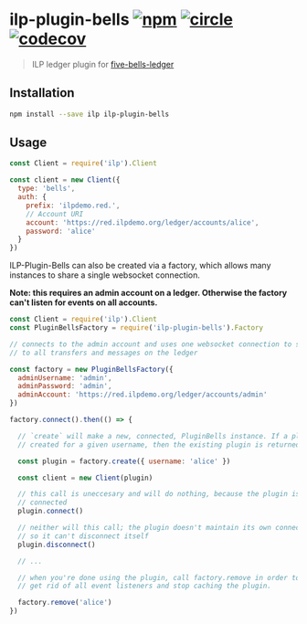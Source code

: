 # ilp-plugin-bells [![npm][npm-image]][npm-url] [![circle][circle-image]][circle-url] [![codecov][codecov-image]][codecov-url]

[npm-image]: https://img.shields.io/npm/v/ilp-plugin-bells.svg?style=flat
[npm-url]: https://npmjs.org/package/ilp-plugin-bells
[circle-image]: https://circleci.com/gh/interledgerjs/ilp-plugin-bells.svg?style=shield
[circle-url]: https://circleci.com/gh/interledgerjs/ilp-plugin-bells
[codecov-image]: https://codecov.io/gh/interledgerjs/ilp-plugin-bells/branch/master/graph/badge.svg
[codecov-url]: https://codecov.io/gh/interledgerjs/ilp-plugin-bells

> ILP ledger plugin for [five-bells-ledger](https://github.com/interledgerjs/five-bells-ledger)

## Installation

``` sh
npm install --save ilp ilp-plugin-bells
```

## Usage

``` js
const Client = require('ilp').Client

const client = new Client({
  type: 'bells',
  auth: {
    prefix: 'ilpdemo.red.',
    // Account URI
    account: 'https://red.ilpdemo.org/ledger/accounts/alice',
    password: 'alice'
  }
})
```

ILP-Plugin-Bells can also be created via a factory, which allows many instances
to share a single websocket connection.

**Note: this requires an admin account on a ledger. Otherwise the factory can't
listen for events on all accounts.**

```js
const Client = require('ilp').Client
const PluginBellsFactory = require('ilp-plugin-bells').Factory

// connects to the admin account and uses one websocket connection to subscribe
// to all transfers and messages on the ledger

const factory = new PluginBellsFactory({
  adminUsername: 'admin',
  adminPassword: 'admin',
  adminAccount: 'https://red.ilpdemo.org/ledger/accounts/admin' 
})

factory.connect().then(() => {

  // `create` will make a new, connected, PluginBells instance. If a plugin is already
  // created for a given username, then the existing plugin is returned from `create`

  const plugin = factory.create({ username: 'alice' })

  const client = new Client(plugin)

  // this call is uneccesary and will do nothing, because the plugin is already
  // connected
  plugin.connect()

  // neither will this call; the plugin doesn't maintain its own connection,
  // so it can't disconnect itself
  plugin.disconnect()

  // ...

  // when you're done using the plugin, call factory.remove in order to
  // get rid of all event listeners and stop caching the plugin.

  factory.remove('alice')
})
